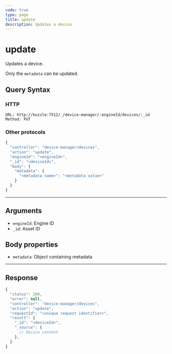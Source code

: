 ```yaml
---
code: true
type: page
title: update
description: Updates a device
---
```


# update

Updates a device.

Only the `metadata` can be updated.

## Query Syntax

### HTTP

```http
URL: http://kuzzle:7512/_/device-manager/:engineId/devices/:_id
Method: PUT
```

### Other protocols

```js
{
  "controller": "device-manager/devices",
  "action": "update",
  "engineId": "<engineId>",
  "_id": "<deviceId>",
  "body": {
    "metadata": {
      "<metadata name>": "<metadata value>"
    }
  }
}
```

---

## Arguments

- `engineId`: Engine ID
- `_id`: Asset ID

## Body properties

- `metadata`: Object containing metadata

---

## Response

```js
{
  "status": 200,
  "error": null,
  "controller": "device-manager/devices",
  "action": "update",
  "requestId": "<unique request identifier>",
  "result": {
    "_id": "<deviceId>",
    "_source": {
      // Device content
    },
  }
}
```
